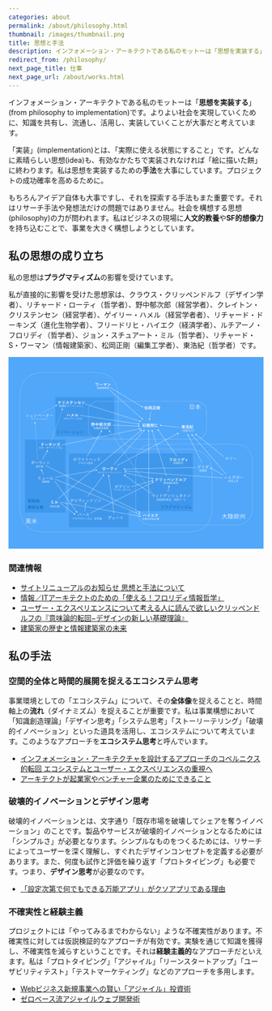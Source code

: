 ```yaml
---
categories: about
permalink: /about/philosophy.html
thumbnail: /images/thumbnail.png
title: 思想と手法
description: インフォメーション・アーキテクトである私のモットーは「思想を実装する」です。よりよい社会を実現していくために、知識を共有し、流通し、活用し、実装していくことが大事だと考えています。
redirect_from: /philosophy/
next_page_title: 仕事
next_page_url: /about/works.html
---
```


インフォメーション・アーキテクトである私のモットーは「**思想を実装する**」(from philosophy to implementation)です。よりよい社会を実現していくために、知識を共有し、流通し、活用し、実装していくことが大事だと考えています。

「実装」(implementation)とは、「実際に使える状態にすること」です。どんなに素晴らしい思想(idea)も、有効なかたちで実装されなければ「絵に描いた餅」に終わります。私は思想を実装するための**手法**を大事にしています。プロジェクトの成功確率を高めるために。

もちろんアイデア自体も大事ですし、それを探索する手法もまた重要です。それはリサーチ手法や発想法だけの問題ではありません。社会を構想する思想(philosophy)の力が問われます。私はビジネスの現場に**人文的教養**や**SF的想像力**を持ち込むことで、事業を大きく構想しようとしています。

## 私の思想の成り立ち

私の思想は**プラグマティズム**の影響を受けています。

私が直接的に影響を受けた思想家は、クラウス・クリッペンドルフ（デザイン学者）、リチャード・ローティ（哲学者）、野中郁次郎（経営学者）、クレイトン・クリステンセン（経営学者）、ゲイリー・ハメル（経営学者者）、リチャード・ドーキンズ（進化生物学者）、フリードリヒ・ハイエク（経済学者）、ルチアーノ・フロリディ（哲学者）、ジョン・スチュアート・ミル（哲学者）、リチャード・S・ワーマン（情報建築家）、松岡正剛（編集工学者）、東浩紀（哲学者）です。

![思想のネットワーク図](/images/about/2015-08-06-philosophy/philosophy_constellation.png)

### 関連情報

- [サイトリニューアルのお知らせ 思想と手法について](/activity/2015/02/18/redesigned.html)
- [情報／ITアーキテクトのための「使える！フロリディ情報哲学」](/activity/2013/08/22/luciano-floridi-study-2013-08-20.html)
- [ユーザー・エクスペリエンスについて考える人に読んで欲しいクリッペンドルフの『意味論的転回−デザインの新しい基礎理論』](/blog/2013/12/03/semantic-turn.html)
- [建築家の歴史と情報建築家の未来](/blog/2014/04/25/future-of-information-architect.html)

## 私の手法

### 空間的全体と時間的展開を捉えるエコシステム思考

事業環境としての「エコシステム」について、その**全体像**を捉えることと、時間軸上の**流れ**（ダイナミズム）を捉えることが重要です。私は事業構想において「知識創造理論」「デザイン思考」「システム思考」「ストーリーテリング」「破壊的イノベーション」といった道具を活用し、エコシステムについて考えています。このようなアプローチを**エコシステム思考**と呼んでいます。

- [インフォメーション・アーキテクチャを設計するアプローチのコペルニクス的転回 エコシステムとユーザー・エクスペリエンスの重視へ](/blog/2014/04/25/copernican-turn-on-information-architecture.html)
- [アーキテクトが起業家やベンチャー企業のためにできること](/blog/2015/08/03/consulting-for-startups.html)

### 破壊的イノベーションとデザイン思考

破壊的イノベーションとは、文字通り「既存市場を破壊してシェアを奪うイノベーション」のことです。製品やサービスが破壊的イノベーションとなるためには「シンプルさ」が必要となります。シンプルなものをつくるためには、リサーチによってユーザーを深く理解し、すぐれたデザインコンセプトを定義する必要があります。また、何度も試作と評価を繰り返す「プロトタイピング」も必要です。つまり、**デザイン思考**が必要なのです。

- [「設定次第で何でもできる万能アプリ」がクソアプリである理由](/blog/2013/08/14/why-almighty-apps-are-shit.html)

### 不確実性と経験主義

プロジェクトには「やってみるまでわからない」ような不確実性があります。不確実性に対しては仮説検証的なアプローチが有効です。実験を通じて知識を獲得し、不確実性を減らすということです。それは**経験主義的**なアプローチだといえます。私は「プロトタイピング」「アジャイル」「リーンスタートアップ」「ユーザビリティテスト」「テストマーケティング」などのアプローチを多用します。

- [Webビジネス新規事業への賢い「アジャイル」投資術](/blog/2009/01/27/agile-investment.html)
- [ゼロベース流アジャイルウェブ開発術](/activity/2012/07/09/agile-development.html)
